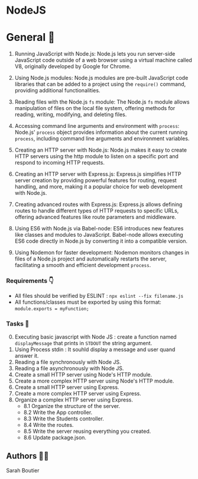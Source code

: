 # NodeJS

# General 🧩
1. Running JavaScript with Node.js: Node.js lets you run server-side JavaScript code outside of a web browser using a virtual machine called V8, originally developed by Google for Chrome.

2. Using Node.js modules: Node.js modules are pre-built JavaScript code libraries that can be added to a project using the `require()` command, providing additional functionalities.

3. Reading files with the Node.js `fs` module: The Node.js `fs` module allows manipulation of files on the local file system, offering methods for reading, writing, modifying, and deleting files.

4. Accessing command line arguments and environment with `process`: Node.js' `process` object provides information about the current running `process`, including command line arguments and environment variables.

5. Creating an HTTP server with Node.js: Node.js makes it easy to create HTTP servers using the http module to listen on a specific port and respond to incoming HTTP requests.

6. Creating an HTTP server with Express.js: Express.js simplifies HTTP server creation by providing powerful features for routing, request handling, and more, making it a popular choice for web development with Node.js.

7. Creating advanced routes with Express.js: Express.js allows defining routes to handle different types of HTTP requests to specific URLs, offering advanced features like route parameters and middleware.

8. Using ES6 with Node.js via Babel-node: ES6 introduces new features like classes and modules to JavaScript. Babel-node allows executing ES6 code directly in Node.js by converting it into a compatible version.

9. Using Nodemon for faster development: Nodemon monitors changes in files of a Node.js project and automatically restarts the server, facilitating a smooth and efficient development `process`.


### Requirements 👇
- All files should be verified by ESLINT : `npx eslint --fix filename.js`
- All functions/classes must be exported by using this format: `module.exports = myFunction;`

### Tasks 📡
0. Executing basic javascript with Node JS : create a function named `displayMessage` that prints in `STDOUT` the string argument.
1. Using Process stdin : It souhld display a message and user quand answer it.
2. Reading a file synchronously with Node JS.
3. Reading a file asynchronously with Node JS.
4. Create a small HTTP server using Node's HTTP module.
5. Create a more complex HTTP server using Node's HTTP module.
6. Create a small HTTP server using Express.
7. Create a more complex HTTP server using Express.
8. Organize a complex HTTP server using Express.
    - 8.1 Organize the structure of the server.
    - 8.2 Write the App controller.
    - 8.3 Write the Students controller.
    - 8.4 Write the routes.
    - 8.5 Write the server reusing everything you created.
    - 8.6 Update package.json.

## Authors 🧞‍♀️
Sarah Boutier
